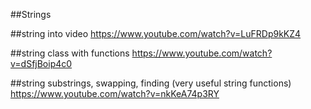##Strings


##string into video
https://www.youtube.com/watch?v=LuFRDp9kKZ4

##string class with functions
https://www.youtube.com/watch?v=dSfjBoip4c0

##string substrings, swapping, finding (very useful string functions)
https://www.youtube.com/watch?v=nkKeA74p3RY